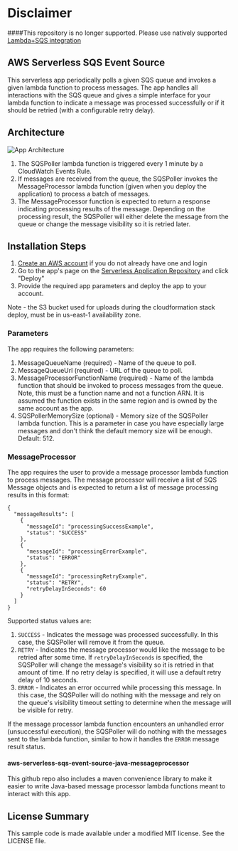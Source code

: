 # Disclaimer

####This repository is no longer supported. Please use natively supported [Lambda+SQS integration](https://docs.aws.amazon.com/lambda/latest/dg/with-sqs.html)

## AWS Serverless SQS Event Source

This serverless app periodically polls a given SQS queue and invokes a given lambda function to process messages. The app handles all interactions with the SQS queue and gives a simple interface for your lambda function to indicate a message was processed successfully or if it should be retried (with a configurable retry delay).

## Architecture

![App Architecture](https://github.com/awslabs/aws-serverless-sqs-event-source/raw/master/images/app-architecture.png)

1. The SQSPoller lambda function is triggered every 1 minute by a CloudWatch Events Rule.
1. If messages are received from the queue, the SQSPoller invokes the MessageProcessor lambda function (given when you deploy the application) to process a batch of messages.
1. The MessageProcessor function is expected to return a response indicating processing results of the message. Depending on the processing result, the SQSPoller will either delete the message from the queue or change the message visibility so it is retried later.

## Installation Steps

1. [Create an AWS account](https://portal.aws.amazon.com/gp/aws/developer/registration/index.html) if you do not already have one and login
1. Go to the app's page on the [Serverless Application Repository](https://serverlessrepo.aws.amazon.com/applications/arn:aws:serverlessrepo:us-east-1:077246666028:applications~aws-serverless-sqs-event-source) and click "Deploy"
1. Provide the required app parameters and deploy the app to your account.

Note - the S3 bucket used for uploads during the cloudformation stack deploy, must be in us-east-1 availability zone.

### Parameters

The app requires the following parameters:

1. MessageQueueName (required) - Name of the queue to poll.
1. MessageQueueUrl (required) - URL of the queue to poll.
1. MessageProcessorFunctionName (required) - Name of the lambda function that should be invoked to process messages from the queue. Note, this must be a function name and not a function ARN. It is assumed the function exists in the same region and is owned by the same account as the app.
1. SQSPollerMemorySize (optional) - Memory size of the SQSPoller lambda function. This is a parameter in case you have especially large messages and don't think the default memory size will be enough. Default: 512.

### MessageProcessor

The app requires the user to provide a message processor lambda function to process messages. The message processor will receive a list of SQS Message objects and is expected to return a list of message processing results in this format:

```
{
  "messageResults": [
    {
      "messageId": "processingSuccessExample",
      "status": "SUCCESS"
    },
    {
      "messageId": "processingErrorExample",
      "status": "ERROR"
    },
    {
      "messageId": "processingRetryExample",
      "status": "RETRY",
      "retryDelayInSeconds": 60
    }
  ]
}
```

Supported status values are:

1. `SUCCESS` - Indicates the message was processed successfully. In this case, the SQSPoller will remove it from the queue.
1. `RETRY` - Indicates the message processor would like the message to be retried after some time. If `retryDelayInSeconds` is specified, the SQSPoller will change the message's visibility so it is retried in that amount of time. If no retry delay is specified, it will use a default retry delay of 10 seconds.
1. `ERROR` - Indicates an error occurred while processing this message. In this case, the SQSPoller will do nothing with the message and rely on the queue's visibility timeout setting to determine when the message will be visible for retry.

If the message processor lambda function encounters an unhandled error (unsuccessful execution), the SQSPoller will do nothing with the messages sent to the lambda function, similar to how it handles the `ERROR` message result status.

#### aws-serverless-sqs-event-source-java-messageprocessor

This github repo also includes a maven convenience library to make it easier to write Java-based message processor lambda functions meant to interact with this app.

## License Summary

This sample code is made available under a modified MIT license. See the LICENSE file.
